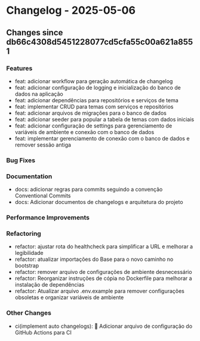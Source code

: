 # Changelog - 2025-05-06

## Changes since db66c4308d5451228077cd5cfa55c00a621a8551

### Features
* feat: adicionar workflow para geração automática de changelog
* feat: adicionar configuração de logging e inicialização do banco de dados na aplicação
* feat: adicionar dependências para repositórios e serviços de tema
* feat: implementar CRUD para temas com serviços e repositórios
* feat: adicionar arquivos de  migrações para o banco de dados
* feat: adicionar seeder para popular a tabela de temas com dados iniciais
* feat: adicionar configuração de settings para gerenciamento de variáveis de ambiente e conexão com o banco de dados
* feat: implementar gerenciamento de conexão com o banco de dados e remover sessão antiga

### Bug Fixes


### Documentation
* docs: adicionar regras para commits seguindo a convenção Conventional Commits
* docs: Adicionar documentos de changelogs e arquitetura do projeto

### Performance Improvements


### Refactoring
* refactor: ajustar rota do healthcheck para simplificar a URL e melhorar a legibilidade
* refactor: atualizar importações do Base para o novo caminho no bootstrap
* refactor: remover arquivo de configurações de ambiente desnecessário
* refactor: Reorganizar instruções de cópia no Dockerfile para melhorar a instalação de dependências
* refactor: Atualizar arquivo .env.example para remover configurações obsoletas e organizar variáveis de ambiente

### Other Changes
* ci(implement auto changelogs): :memo: Adicionar arquivo de configuração do GitHub Actions para CI

